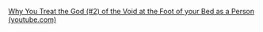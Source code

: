 [Why You Treat the God (#2) of the Void at the Foot of your Bed as a Person (youtube.com)](https://www.youtube.com/watch?v=ky7-tT7fqFE)